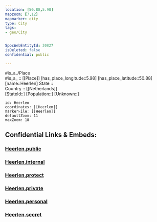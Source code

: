 ```yaml
---
location: [50.88,5.98] 
mapzoom: [7,12] 
mapmarker: city 
type: City
tags:
- geo/City


SpocWebEntityId: 30827
isDeleted: false
confidential: public

---
```

#is_a_/Place  
#is_a_ :: [[Place]] 
[has_place_longitude::5.98] 
[has_place_latitude::50.88] 
[name::Heerlen] 
State ::  
Country :: [[Netherlands]]  
[StateId::] 
[Population::] 
[Unknown::] 


```leaflet
id: Heerlen
coordinates: [[Heerlen]] 
markerFile: [[Heerlen]] 
defaultZoom: 11 
maxZoom: 18
```


## Confidential Links & Embeds: 

### [Heerlen.public](/_public/\Earth\Continent\Europe\Europe~West\Netherlands\Provinces~Netherlands\Limburg\CityHeerlen.public.md) 

### [Heerlen.internal](/_internal/\Earth\Continent\Europe\Europe~West\Netherlands\Provinces~Netherlands\Limburg\CityHeerlen.internal.md) 

### [Heerlen.protect](/_protect/\Earth\Continent\Europe\Europe~West\Netherlands\Provinces~Netherlands\Limburg\CityHeerlen.protect.md) 

### [Heerlen.private](/_private/\Earth\Continent\Europe\Europe~West\Netherlands\Provinces~Netherlands\Limburg\CityHeerlen.private.md) 

### [Heerlen.personal](/_personal/\Earth\Continent\Europe\Europe~West\Netherlands\Provinces~Netherlands\Limburg\CityHeerlen.personal.md) 

### [Heerlen.secret](/_secret/\Earth\Continent\Europe\Europe~West\Netherlands\Provinces~Netherlands\Limburg\CityHeerlen.secret.md)

